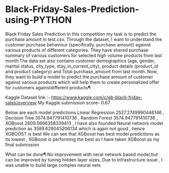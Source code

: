 # Black-Friday-Sales-Prediction-using-PYTHON

Black Friday Sales Prediction
In this competition my task is to predict the purchase amount in test.csv. Through the dataset, I want to understand the customer purchase behaviour (specifically, purchase amount) against various products of different categories. They have shared purchase summary of various customers for selected high volume products from last month.The data set also contains customer demographics (age, gender, marital status, city_type, stay_in_current_city), product details (product_id and product category) and Total purchase_amount from last month. Now, they want to build a model to predict the purchase amount of customer against various products which will help them to create personalized offer for customers againstdifferent products¶


Kaggle Dataset link :- https://www.kaggle.com/c/gb-black-friday-sales/overview
My Kaggle submission score- 0.67

Below are each model predictions
Linear Regression 2527.2749990446146 ,
Decision Tree 3574.947791410736 ,
Random Forest 3574.947791410736 ,
XGBoost 2609.0666358339413 ,
I have also founded Neural network model prediction as 3589.629045206134 which is again not good , hence XGBOOST is best
We can see that XGBoost has best model predictions as its lowest , XGBoost is performing the best so I have taken XGBoost as my final submission

What can be done¶
No improvement with neral network based model,but can be improved by tuning hidden layer sizes, Due to infrastructure issue , I was unable to build large complex neural nets
